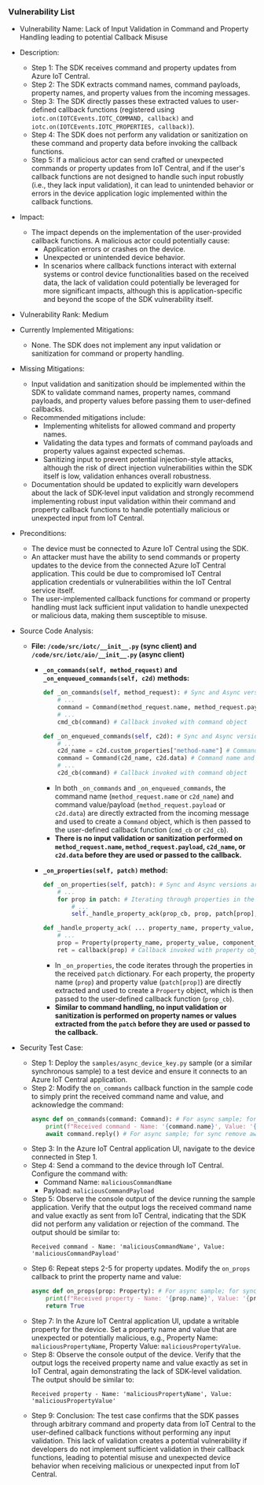 ### Vulnerability List

- Vulnerability Name: Lack of Input Validation in Command and Property Handling leading to potential Callback Misuse
- Description:
    - Step 1: The SDK receives command and property updates from Azure IoT Central.
    - Step 2: The SDK extracts command names, command payloads, property names, and property values from the incoming messages.
    - Step 3: The SDK directly passes these extracted values to user-defined callback functions (registered using `iotc.on(IOTCEvents.IOTC_COMMAND, callback)` and `iotc.on(IOTCEvents.IOTC_PROPERTIES, callback)`).
    - Step 4: The SDK does not perform any validation or sanitization on these command and property data before invoking the callback functions.
    - Step 5: If a malicious actor can send crafted or unexpected commands or property updates from IoT Central, and if the user's callback functions are not designed to handle such input robustly (i.e., they lack input validation), it can lead to unintended behavior or errors in the device application logic implemented within the callback functions.
- Impact:
    - The impact depends on the implementation of the user-provided callback functions. A malicious actor could potentially cause:
        - Application errors or crashes on the device.
        - Unexpected or unintended device behavior.
        - In scenarios where callback functions interact with external systems or control device functionalities based on the received data, the lack of validation could potentially be leveraged for more significant impacts, although this is application-specific and beyond the scope of the SDK vulnerability itself.
- Vulnerability Rank: Medium
- Currently Implemented Mitigations:
    - None. The SDK does not implement any input validation or sanitization for command or property handling.
- Missing Mitigations:
    - Input validation and sanitization should be implemented within the SDK to validate command names, property names, command payloads, and property values before passing them to user-defined callbacks.
    - Recommended mitigations include:
        - Implementing whitelists for allowed command and property names.
        - Validating the data types and formats of command payloads and property values against expected schemas.
        - Sanitizing input to prevent potential injection-style attacks, although the risk of direct injection vulnerabilities within the SDK itself is low, validation enhances overall robustness.
    - Documentation should be updated to explicitly warn developers about the lack of SDK-level input validation and strongly recommend implementing robust input validation within their command and property callback functions to handle potentially malicious or unexpected input from IoT Central.
- Preconditions:
    - The device must be connected to Azure IoT Central using the SDK.
    - An attacker must have the ability to send commands or property updates to the device from the connected Azure IoT Central application. This could be due to compromised IoT Central application credentials or vulnerabilities within the IoT Central service itself.
    - The user-implemented callback functions for command or property handling must lack sufficient input validation to handle unexpected or malicious data, making them susceptible to misuse.
- Source Code Analysis:
    - **File: `/code/src/iotc/__init__.py` (sync client) and `/code/src/iotc/aio/__init__.py` (async client)**
        - **`_on_commands(self, method_request)` and `_on_enqueued_commands(self, c2d)` methods:**
            ```python
            def _on_commands(self, method_request): # Sync and Async versions are similar
                # ...
                command = Command(method_request.name, method_request.payload) # Command name and payload extracted directly
                # ...
                cmd_cb(command) # Callback invoked with command object
            ```
            ```python
            def _on_enqueued_commands(self, c2d): # Sync and Async versions are similar
                # ...
                c2d_name = c2d.custom_properties["method-name"] # Command name extracted directly
                command = Command(c2d_name, c2d.data) # Command name and data extracted directly
                # ...
                c2d_cb(command) # Callback invoked with command object
            ```
            - In both `_on_commands` and `_on_enqueued_commands`, the command name (`method_request.name` or `c2d_name`) and command value/payload (`method_request.payload` or `c2d.data`) are directly extracted from the incoming message and used to create a `Command` object, which is then passed to the user-defined callback function (`cmd_cb` or `c2d_cb`).
            - **There is no input validation or sanitization performed on `method_request.name`, `method_request.payload`, `c2d_name`, or `c2d.data` before they are used or passed to the callback.**

        - **`_on_properties(self, patch)` method:**
            ```python
            def _on_properties(self, patch): # Sync and Async versions are similar
                # ...
                for prop in patch: # Iterating through properties in the patch
                    # ...
                    self._handle_property_ack(prop_cb, prop, patch[prop], patch["$version"], ...) # Property name (prop) and value (patch[prop]) passed to _handle_property_ack
            ```
            ```python
            def _handle_property_ack( ... property_name, property_value, ...): # Sync and Async versions are similar
                # ...
                prop = Property(property_name, property_value, component_name) # Property name and value used to create Property object
                ret = callback(prop) # Callback invoked with property object
            ```
            - In `_on_properties`, the code iterates through the properties in the received `patch` dictionary. For each property, the property name (`prop`) and property value (`patch[prop]`) are directly extracted and used to create a `Property` object, which is then passed to the user-defined callback function (`prop_cb`).
            - **Similar to command handling, no input validation or sanitization is performed on property names or values extracted from the `patch` before they are used or passed to the callback.**

- Security Test Case:
    - Step 1: Deploy the `samples/async_device_key.py` sample (or a similar synchronous sample) to a test device and ensure it connects to an Azure IoT Central application.
    - Step 2: Modify the `on_commands` callback function in the sample code to simply print the received command name and value, and acknowledge the command:
        ```python
        async def on_commands(command: Command): # For async sample; for sync remove async/await
            print(f"Received command - Name: '{command.name}', Value: '{command.value}'")
            await command.reply() # For async sample; for sync remove await
        ```
    - Step 3: In the Azure IoT Central application UI, navigate to the device connected in Step 1.
    - Step 4: Send a command to the device through IoT Central. Configure the command with:
        - Command Name: `maliciousCommandName`
        - Payload: `maliciousCommandPayload`
    - Step 5: Observe the console output of the device running the sample application. Verify that the output logs the received command name and value exactly as sent from IoT Central, indicating that the SDK did not perform any validation or rejection of the command. The output should be similar to:
        ```
        Received command - Name: 'maliciousCommandName', Value: 'maliciousCommandPayload'
        ```
    - Step 6: Repeat steps 2-5 for property updates. Modify the `on_props` callback to print the property name and value:
        ```python
        async def on_props(prop: Property): # For async sample; for sync remove async/await
            print(f"Received property - Name: '{prop.name}', Value: '{prop.value}'")
            return True
        ```
    - Step 7: In the Azure IoT Central application UI, update a writable property for the device. Set a property name and value that are unexpected or potentially malicious, e.g., Property Name: `maliciousPropertyName`, Property Value: `maliciousPropertyValue`.
    - Step 8: Observe the console output of the device. Verify that the output logs the received property name and value exactly as set in IoT Central, again demonstrating the lack of SDK-level validation. The output should be similar to:
        ```
        Received property - Name: 'maliciousPropertyName', Value: 'maliciousPropertyValue'
        ```
    - Step 9: Conclusion: The test case confirms that the SDK passes through arbitrary command and property data from IoT Central to the user-defined callback functions without performing any input validation. This lack of validation creates a potential vulnerability if developers do not implement sufficient validation in their callback functions, leading to potential misuse and unexpected device behavior when receiving malicious or unexpected input from IoT Central.